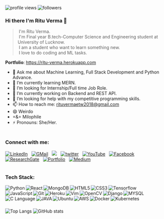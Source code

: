 <p align="left"><img src="https://komarev.com/ghpvc/?username=rituvermaCS&label=Profile%20views&color=2eb37e&style=flat" alt="profile views" /> <img src="https://img.shields.io/github/followers/rituvermaCS?label=Follow&style=social" alt="followers" /> </p>

### Hi there I'm Ritu Verma 👋

>&nbsp;I'm Ritu Verma.\
>&nbsp;I'm Final year B.tech-Computer Science and Engineering student at University of Lucknow.\
>&nbsp;I am a student who want to learn something new.\
>&nbsp;I love to do coding and ML tasks.


**Portfolio**: https://ritu-verma.herokuapp.com


- 💬 Ask me about Machine Learning, Full Stack Development and Python Advance.
- 🌱 I’m currently learning MERN.
- 👯 I’m looking for Internship/Full time Job Role.
- 🔭 I’m currently working on Backend and REST API.
- 🤔 I’m looking for help with my competitive programming skills.
- 📫 How to reach me: rituvermaetw2018@gmail.com
- 😄 Weirdo
- =&= Milophile
- ⚡ Pronouns: She/Her.

#

### Connect with me:

<a href="https://www.linkedin.com/in/ritu-verma-2018/"><img alt="LinkedIn" src="https://img.shields.io/badge/linkedin%20-%230077B5.svg?&style=flat&logo=linkedin&logoColor=white"/></a> &nbsp;
<a href="mailto:rituvermaetw2018@gmail.com"><img alt="GMail" src="https://img.shields.io/badge/Gmail-D14836?style=flat&logo=gmail&logoColor=white" /></a> &nbsp;
<a href="https://instagram.com/_.rituverma._"><img src="https://img.shields.io/badge/-Instagram-E4405F?style=flat&logo=Instagram&logoColor=white"/></a> &nbsp;
<a href="https://twitter.com/rituver20638886"><img alt= "twitter" src="https://img.shields.io/badge/-twitter%20-%230077B5.svg?style=flat&logo=Twitter&logoColor=white"/></a> &nbsp;
<a href="https://www.youtube.com/channel/UC-x-KLJRmpthj9jRQKEIFaQ"><img alt= "YouTube" src="https://img.shields.io/badge/-YouTube-D14836.svg?style=flat&logo=YouTube&logoColor=white"/></a> &nbsp;
<a href="https://www.facebook.com/profile.php?id=100028008964420"><img alt= "Facebook" src="https://img.shields.io/badge/-facebook%20-%230077B5.svg?style=flat&logo=Facebook&logoColor=white"/></a> &nbsp;
<a href="https://www.researchgate.net/profile/Ritu-Verma-24"><img alt= "ResearchGate" src="https://img.shields.io/badge/-ResearchGate%20-230077B5.svg?style=flat&logo=ResearchGate&logoColor=white"/></a> &nbsp;
<a href="https://ritu-verma.herokuapp.com"><img alt= "Portfolio" src="https://img.shields.io/badge/-Portfolio%20-%230077B5.svg?style=flat&logo=Website&logoColor=white"/></a> &nbsp;
<a href="https://rituverma-20.medium.com/"><img alt="Medium" src="https://img.shields.io/badge/medium-%2312100E.svg?&style=flat&logo=medium&logoColor=white"/></a> &nbsp;
#

### Tech Stack:
<img align="left" alt="Python" src="https://img.shields.io/badge/-Python-ffff00?style=flat-square&logo=python&logoColor=blue" />

<img align="left" alt="React" src="https://img.shields.io/badge/-React-45b8d8?style=flat-square&logo=react&logoColor=white" />

<img align="left" alt="MongoDB" src="https://img.shields.io/badge/-MongoDB-13aa52?style=flat-square&logo=mongodb&logoColor=white" />

<img align="left" alt="HTML5" src="https://img.shields.io/badge/-HTML5-E34F26?style=flat-square&logo=html5&logoColor=white" />

<img align="left" alt="CSS3" src="https://img.shields.io/badge/-CSS3-56dbce?style=flat-square&logo=css3&logoColor=white" />

<img align="left" alt="Tensorflow" src="https://img.shields.io/badge/-TensorFlow-6e6e6e?style=flat-square&logo=tensorflow&logoColor=orange" />

<img align="left" alt="JavaScript" src="https://img.shields.io/badge/-JavaScript-ffff00?style=flat-square&logo=javascript&logoColor=black" />

<img align="left" alt="Git" src="https://img.shields.io/badge/-Git-F05032?style=flat-square&logo=git&logoColor=white" />

<img align="left" alt="Heroku" src="https://img.shields.io/badge/-Heroku-430098?style=flat-square&logo=heroku&logoColor=white" />

<img align="left" alt="Vim" src="https://img.shields.io/badge/-Vim-007a1d?style=flat-square&logo=vim&logoColor=white" />

<img align="left" alt="OpenCV" src="https://img.shields.io/badge/-OpenCV-fd0016?style=flat-square&logo=opencv&logoColor=green" />

<img align="left" alt="Django" src="https://img.shields.io/badge/-Django-31b526?style=flat-square&logo=django&logoColor=white" />

<img align="left" alt="MYSQL" src="https://img.shields.io/badge/-MYSQL-ffffff?style=flat-square&logo=mysql&logoColor=blue" />

<img align="left" alt="C Language" src="https://img.shields.io/badge/-C%20Language-ffffff?style=flat-square&logo=c&logoColor=blue" />

<img align="left" alt="JAVA" src="https://img.shields.io/badge/-Java-ffffff?style=flat-square&logo=java&logoColor=blue" />

<img align="left" alt="Ubuntu" src="https://img.shields.io/badge/-Ubuntu-f54a00?style=flat-square&logo=ubuntu&logoColor=white" />

<img align="left" alt="AWS" src="https://img.shields.io/badge/-AWS-f5c800?style=flat-square&logo=amazon&logoColor=grey" />

<img align="left" alt="Docker" src="https://img.shields.io/badge/-Docker-ffffff?style=flat-square&logo=docker&logoColor=blue" />

<img align="left" alt="Kubernetes" src="https://img.shields.io/badge/-Kubernetes-ffffff?style=flat-square&logo=kubernetes&logoColor=blue" />

<br />
<br />

#
![Top Langs](https://github-readme-stats.vercel.app/api/top-langs/?username=rituvermaCS&theme=tokyonight&hide=java)
![GitHub stats](https://github-readme-stats.vercel.app/api?username=rituvermaCS&show_icons=true&theme=tokyonight)

